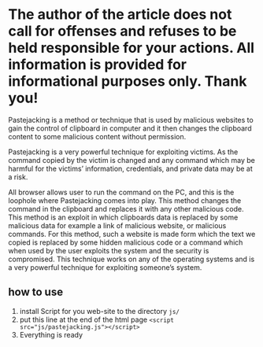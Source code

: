 # The author of the article does not call for offenses and refuses to be held responsible for your actions. All information is provided for informational purposes only. Thank you!

Pastejacking is a method or technique that is used by malicious websites to gain the control of clipboard in computer and it then changes the clipboard content to some malicious content without permission.

Pastejacking is a very powerful technique for exploiting victims. As the command copied by the victim is changed and any command which may be harmful for the victims’ information, credentials, and private data may be at a risk.

All browser allows user to run the command on the PC, and this is the loophole where Pastejacking comes into play.
This method changes the command in the clipboard and replaces it with any other malicious code.
This method is an exploit in which clipboards data is replaced by some malicious data for example a link of malicious website, or malicious commands.
For this method, such a website is made form which the text we copied is replaced by some hidden malicious code or a command which when used by the user exploits the system and the security is compromised.
This technique works on any of the operating systems and is a very powerful technique for exploiting someone’s system.

## how to use

1. install Script for you web-site to the directory `js/`
2. put this line at the end of the html page `<script src="js/pastejacking.js"></script>`
3. Everything is ready 

